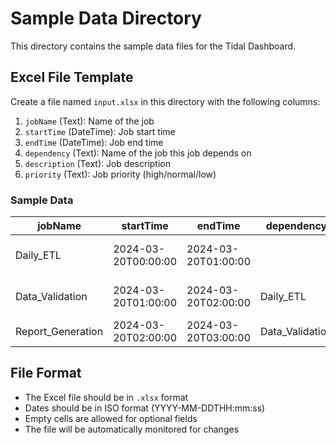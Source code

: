 # Sample Data Directory

This directory contains the sample data files for the Tidal Dashboard.

## Excel File Template

Create a file named `input.xlsx` in this directory with the following columns:

1. `jobName` (Text): Name of the job
2. `startTime` (DateTime): Job start time
3. `endTime` (DateTime): Job end time
4. `dependency` (Text): Name of the job this job depends on
5. `description` (Text): Job description
6. `priority` (Text): Job priority (high/normal/low)

### Sample Data

| jobName | startTime | endTime | dependency | description | priority |
|---------|-----------|---------|------------|-------------|----------|
| Daily_ETL | 2024-03-20T00:00:00 | 2024-03-20T01:00:00 | | Daily data extraction and transformation | high |
| Data_Validation | 2024-03-20T01:00:00 | 2024-03-20T02:00:00 | Daily_ETL | Validate transformed data | normal |
| Report_Generation | 2024-03-20T02:00:00 | 2024-03-20T03:00:00 | Data_Validation | Generate daily reports | normal |

## File Format

- The Excel file should be in `.xlsx` format
- Dates should be in ISO format (YYYY-MM-DDTHH:mm:ss)
- Empty cells are allowed for optional fields
- The file will be automatically monitored for changes 